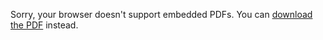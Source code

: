 <!-- <embed src="https://mckellardw.github.io/pdfs/CV_DavidMcKellar.pdf" type="application/pdf" width="100%" height="850px"/> -->
<!-- <iframe src="https://mckellardw.github.io/pdfs/CV_DavidMcKellar.pdf" width="100%" height="850px"></iframe> -->
<object data="https://mckellardw.github.io/pdfs/CV_DavidMcKellar.pdf" type="application/pdf" width="100%" height="850px">
    <p>Sorry, your browser doesn't support embedded PDFs. You can <a href="https://mckellardw.github.io/pdfs/CV_DavidMcKellar.pdf">download the PDF</a> instead.</p>
</object>
